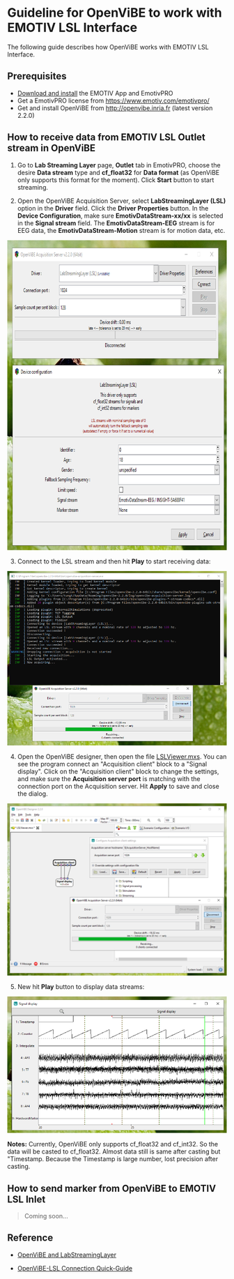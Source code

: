 # Guideline for OpenViBE to work with EMOTIV LSL Interface

The following guide describes how OpenViBE works with EMOTIV LSL Interface.

## Prerequisites
* [Download and install](https://www.emotiv.com/developer/) the EMOTIV App and EmotivPRO
* Get a EmotivPRO license from https://www.emotiv.com/emotivpro/
* Get and install OpenViBE from http://openvibe.inria.fr (latest version 2.2.0)

## How to receive data from EMOTIV LSL Outlet stream in OpenViBE

1. Go to **Lab Streaming Layer** page, **Outlet** tab in EmotivPRO, choose the desire **Data stream** type and **cf_float32**  for **Data format** (as OpenViBE only supports this format for the moment).
Click **Start** button to start streaming.

2. Open the OpenViBE Acquisition Server, select **LabStreamingLayer (LSL)** option in the **Driver** field. Click the **Driver Properties** button. In the **Device Configuration**, make sure **EmotivDataStream-xx/xx** is selected in the **Signal stream** field.
The **EmotivDataStream-EEG** stream is for EEG data, the **EmotivDataStream-Motion** stream is for motion data, etc.
<p align="center">
  <img width="779" height="711" src="https://github.com/Emotiv/labstreaminglayer/blob/master/docs/images/openvibe-config.png">
</p>

3. Connect to the LSL stream and then hit **Play** to start receiving data:
<p align="center">
  <img src="https://github.com/Emotiv/labstreaminglayer/blob/master/docs/images/openvibe-play-receivedata.png">
</p>

4. Open the OpenViBE designer, then open the file [LSLViewer.mxs](./LSLViewer.mxs). You can see the program connect an "Acquisition client" block to a "Signal display".
Click on the "Acquisition client" block to change the settings, and make sure the **Acquisition server port** is matching with the connection port on the Acquisition server.
Hit **Apply** to save and close the dialog.
<p align="center">
  <img src="https://github.com/Emotiv/labstreaminglayer/blob/master/docs/images/openvibe-config-designer.png">
</p>

5. New hit **Play** button to display data streams:
<p align="center">
  <img src="https://github.com/Emotiv/labstreaminglayer/blob/master/docs/images/openvibe-data-graph.png">
</p>


**Notes:** Currently, OpenViBE only supports cf_float32 and cf_int32. So the data will be casted to cf_float32. Almost data still is same after casting but "Timestamp. Because the Timestamp is large number, lost precision after casting.


## How to send marker from OpenViBE to EMOTIV LSL Inlet

> Coming soon...

## Reference

* [OpenViBE and LabStreamingLayer](http://openvibe.inria.fr/how-to-use-labstreaminglayer-in-openvibe/)

* [OpenViBE-LSL Connection Quick-Guide](https://bitalino.com/docs/quick_guide_OpenVIBE.pdf)

